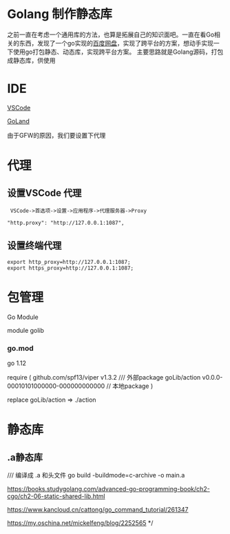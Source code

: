 # Golang 制作静态库

之前一直在考虑一个通用库的方法，也算是拓展自己的知识面吧。一直在看Go相关的东西，发现了一个go实现的[百度网盘](https://github.com/iikira/BaiduPCS-Go)，实现了跨平台的方案，想动手实现一下使用go打包静态、动态库，实现跨平台方案。
主要思路就是Golang源码，打包成静态库，供使用

# IDE
[VSCode](https://code.visualstudio.com/)

[GoLand](https://www.jetbrains.com/go/)

由于GFW的原因，我们要设置下代理
# 代理
## 设置VSCode 代理
` VSCode->首选项->设置->应用程序->代理服务器->Proxy`

    "http.proxy": "http://127.0.0.1:1087",

## 设置终端代理 
    export http_proxy=http://127.0.0.1:1087;
    export https_proxy=http://127.0.0.1:1087;

# 包管理

Go Module 

module golib

### go.mod
go 1.12


require (
    github.com/spf13/viper v1.3.2  /// 外部package
    goLib/action v0.0.0-00010101000000-000000000000 // 本地package
)

replace goLib/action => ./action 

# 静态库

## .a静态库

/// 编译成 .a 和头文件
go build -buildmode=c-archive -o main.a


https://books.studygolang.com/advanced-go-programming-book/ch2-cgo/ch2-06-static-shared-lib.html

https://www.kancloud.cn/cattong/go_command_tutorial/261347


https://my.oschina.net/mickelfeng/blog/2252565
*/
